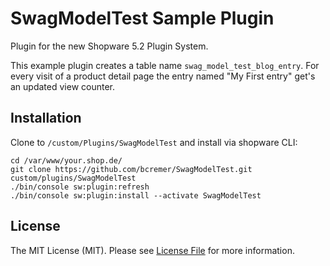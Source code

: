 # SwagModelTest Sample Plugin

Plugin for the new Shopware 5.2 Plugin System.

This example plugin creates a table name `swag_model_test_blog_entry`.
For every visit of a product detail page the entry named "My First entry" get's an updated view counter.

## Installation

Clone to `/custom/Plugins/SwagModelTest` and install via shopware CLI:

```
cd /var/www/your.shop.de/
git clone https://github.com/bcremer/SwagModelTest.git custom/plugins/SwagModelTest
./bin/console sw:plugin:refresh
./bin/console sw:plugin:install --activate SwagModelTest
```

## License

The MIT License (MIT). Please see [License File](LICENSE) for more information.
